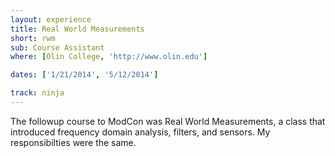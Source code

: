 ```yaml
---
layout: experience
title: Real World Measurements
short: rwm
sub: Course Assistant
where: [Olin College, 'http://www.olin.edu']

dates: ['1/21/2014', '5/12/2014']

track: ninja
---
```


The followup course to ModCon was Real World Measurements, a class that introduced frequency domain analysis, filters, and sensors. My responsibilties were the same.